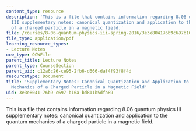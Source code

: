 ```yaml
---
content_type: resource
description: 'This is a file that contains information regarding 8.06 quantum physics
  III supplementary notes: canonical quantization and application to the quantum mechanics
  of a charged particle in a magnetic field.'
file: /courses/8-06-quantum-physics-iii-spring-2016/3e3e804176b9c697b16abd811b5dfa89_MIT8_06S16_Supplementry.pdf
file_type: application/pdf
learning_resource_types:
- Lecture Notes
ocw_type: OCWFile
parent_title: Lecture Notes
parent_type: CourseSection
parent_uid: c12a6c26-ce95-2fb6-d666-daf4f93f8f4d
resourcetype: Document
title: 'Supplementary Notes: Canonical Quantization and Application to the Quantum
  Mechanics of a Charged Particle in a Magnetic Field'
uid: 3e3e8041-76b9-c697-b16a-bd811b5dfa89
---
```

This is a file that contains information regarding 8.06 quantum physics III supplementary notes: canonical quantization and application to the quantum mechanics of a charged particle in a magnetic field.

